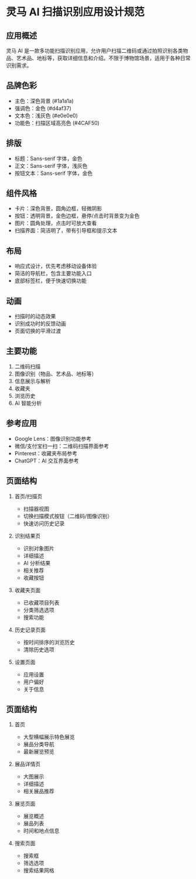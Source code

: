# 灵马 AI 扫描识别应用设计规范

## 应用概述
灵马 AI 是一款多功能扫描识别应用，允许用户扫描二维码或通过拍照识别各类物品、艺术品、地标等，获取详细信息和介绍。不限于博物馆场景，适用于各种日常识别需求。

## 品牌色彩
- 主色：深色背景 (#1a1a1a)
- 强调色：金色 (#d4af37)
- 文本色：浅灰色 (#e0e0e0)
- 功能色：扫描区域高亮色 (#4CAF50)

## 排版
- 标题：Sans-serif 字体，金色
- 正文：Sans-serif 字体，浅灰色
- 按钮文本：Sans-serif 字体，金色

## 组件风格
- 卡片：深色背景，圆角边框，轻微阴影
- 按钮：透明背景，金色边框，悬停/点击时背景变为金色
- 图片：圆角处理，点击时可放大查看
- 扫描界面：简洁明了，带有引导框和提示文本

## 布局
- 响应式设计，优先考虑移动设备体验
- 简洁的导航栏，包含主要功能入口
- 底部标签栏，便于快速切换功能

## 动画
- 扫描时的动态效果
- 识别成功时的反馈动画
- 页面切换的平滑过渡

## 主要功能
1. 二维码扫描
2. 图像识别（物品、艺术品、地标等）
3. 信息展示与解析
4. 收藏夹
5. 浏览历史
6. AI 智能分析

## 参考应用
- Google Lens：图像识别功能参考
- 微信/支付宝扫一扫：二维码扫描界面参考
- Pinterest：收藏夹布局参考
- ChatGPT：AI 交互界面参考

## 页面结构
1. 首页/扫描页
   - 扫描器视图
   - 切换扫描模式按钮（二维码/图像识别）
   - 快速访问历史记录

2. 识别结果页
   - 识别对象图片
   - 详细描述
   - AI 分析结果
   - 相关推荐
   - 收藏按钮

3. 收藏夹页面
   - 已收藏项目列表
   - 分类筛选选项
   - 搜索功能

4. 历史记录页面
   - 按时间排序的浏览历史
   - 清除历史选项

5. 设置页面
   - 应用设置
   - 用户偏好
   - 关于信息

## 页面结构
1. 首页
   - 大型横幅展示特色展览
   - 展品分类导航
   - 最新展览预览

2. 展品详情页
   - 大图展示
   - 详细描述
   - 相关展品推荐

3. 展览页面
   - 展览概述
   - 展品列表
   - 时间和地点信息

4. 搜索页面
   - 搜索框
   - 筛选选项
   - 搜索结果网格 